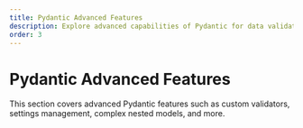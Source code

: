 ```yaml
---
title: Pydantic Advanced Features
description: Explore advanced capabilities of Pydantic for data validation and settings management.
order: 3
---
```


# Pydantic Advanced Features

This section covers advanced Pydantic features such as custom validators, settings management, complex nested models, and more.
